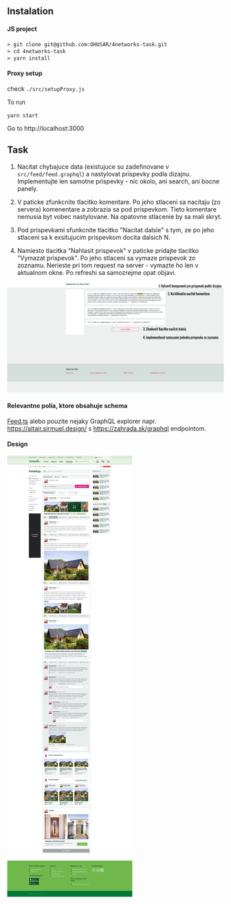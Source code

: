 ## Instalation

#### JS project

```
> git clone git@github.com:OHUSAR/4networks-task.git
> cd 4networks-task
> yarn install
```

#### Proxy setup

check `./src/setupProxy.js`

To run

```
yarn start
```

Go to http://localhost:3000

## Task

1. Nacitat chybajuce data (existujuce su zadefinovane v `src/feed/feed.graphql`) a nastylovat prispevky podla dizajnu. Implementujte len samotne prispevky - nic okolo, ani search, ani bocne panely.

2. V paticke zfunkcnite tlacitko komentare. Po jeho stlaceni sa nacitaju (zo servera) komenentare a zobrazia sa pod prispevkom. Tieto komentare nemusia byt vobec nastylovane. Na opatovne stlacenie by sa mali skryt.

3. Pod prispevkami sfunkcnite tlacitko "Nacitat dalsie" s tym, ze po jeho stlaceni sa k exsitujucim prispevkom docita dalsich N.

4. Namiesto tlacitka "Nahlasit prispevok" v paticke pridajte tlacitko "Vymazat prispevok". Po jeho stlaceni sa vymaze prispevok zo zoznamu. Nerieste pri tom request na server - vymazte ho len v aktualnom okne. Po refreshi sa samozrejme opat objavi.

![zadanie](./zadanie.jpg)

#### Relevantne polia, ktore obsahuje schema

[Feed.ts](./feed.ts) alebo pouzite nejaky GraphQL explorer napr. https://altair.sirmuel.design/ s https://zahrada.sk/graphql endpointom.

#### Design

![dizajn](./dizajn.png)
